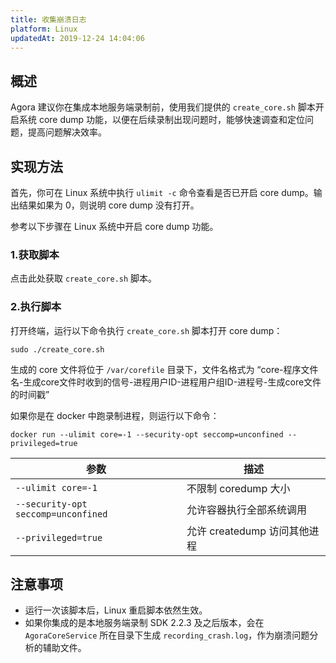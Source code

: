 ```yaml
---
title: 收集崩溃日志
platform: Linux
updatedAt: 2019-12-24 14:04:06
---
```

## 概述

Agora 建议你在集成本地服务端录制前，使用我们提供的 `create_core.sh` 脚本开启系统 core dump 功能，以便在后续录制出现问题时，能够快速调查和定位问题，提高问题解决效率。

## 实现方法

首先，你可在 Linux 系统中执行 `ulimit -c` 命令查看是否已开启 core dump。输出结果如果为 0，则说明 core dump 没有打开。

参考以下步骤在 Linux 系统中开启 core dump 功能。

### 1.获取脚本

点击此处获取 `create_core.sh` 脚本。

### 2.执行脚本

打开终端，运行以下命令执行 `create_core.sh` 脚本打开 core dump：

~~~
sudo ./create_core.sh
~~~

生成的 core 文件将位于 `/var/corefile` 目录下，文件名格式为 “core-程序文件名-生成core文件时收到的信号-进程用户ID-进程用户组ID-进程号-生成core文件的时间戳”

如果你是在 docker 中跑录制进程，则运行以下命令：

~~~
docker run --ulimit core=-1 --security-opt seccomp=unconfined --privileged=true
~~~

| 参数                              | 描述                         |
|-----------------------------------|------------------------------|
| `--ulimit core=-1`                  | 不限制 coredump 大小         |
| `--security-opt seccomp=unconfined` | 允许容器执行全部系统调用     |
| `--privileged=true`                 | 允许 createdump 访问其他进程 |

## 注意事项

- 运行一次该脚本后，Linux 重启脚本依然生效。
- 如果你集成的是本地服务端录制 SDK 2.2.3 及之后版本，会在 `AgoraCoreService` 所在目录下生成 `recording_crash.log`，作为崩溃问题分析的辅助文件。